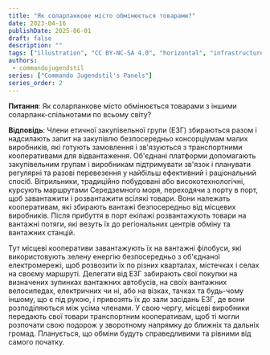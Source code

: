```yaml
---
title: "Як соларпанкове місто обмінюється товарами?"
date: 2023-04-16
publishDate: 2025-06-01
draft: false
description: ""
tags: ["illustration", "CC BY-NC-SA 4.0", "horizontal", "infrastructure", "transport"]
authors:
 - commandojugendstil
series: ["Commando Jugendstil's Panels"]
series_order: 2
---
```


**Питання**: 
Як соларпанкове місто обмінюється товарами з іншими соларпанк-спільнотами по всьому світу?

**Відповідь**:
Члени етичної закупівельної групи (ЕЗГ) збираються разом і надсилають запит на закупівлю безпосередньо консорціумам малих виробників, які готують замовлення і зв'язуються з транспортними кооперативами для відвантаження. Об'єднані платформи допомагають закупівельним групам і виробникам підтримувати зв'язок і планувати регулярні та разові перевезення у найбільш ефективний і раціональний спосіб. Вітрильники, традиційно побудовані або високотехнологічні, курсують маршрутами Середземного моря, переходячи з порту в порт, щоб завантажити і розвантажити всілякі товари. Вони належать кооперативам, які збирають вантажі безпосередньо від місцевих виробників. Після прибуття в порт екіпажі розвантажують товари на вантажні потяги, які везуть їх до регіональних центрів обміну та вантажних станцій.

Тут місцеві кооперативи завантажують їх на вантажні філобуси, які використовують зелену енергію безпосередньо з об'єднаної електромережі, щоб розвозити їх по різних кварталах, містечках і селах на своєму маршруті. Делегати від ЕЗГ забирають свої покупки на визначених зупинках вантажних автобусів, на своїх вантажних велосипедах, електричних чи ні, або на візках, тачках та будь-чому іншому, що є під рукою, і привозять їх до зали засідань ЕЗГ, де вони розподіляються між усіма членами. У свою чергу, місцеві виробники передають свої товари транспортним кооперативам, щоб ті могли розпочати свою подорож у зворотному напрямку до ближніх та дальніх громад. 
Планується, що обміни будуть справедливими та рівними від самого початку.
